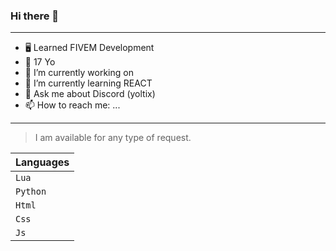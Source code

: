 ### Hi there 👋
---

- 🖥 Learned FIVEM Development  
- 🎈 17 Yo
- 🔭 I’m currently working on 
- 🌱 I’m currently learning REACT
- 💬 Ask me about Discord (yoltix)
- 📫 How to reach me: ...
---

> I am available for any type of request.

| Languages |
|-----------|
| `Lua` |
| `Python`|
| `Html`      |
| `Css`       |
| `Js`        |


<!--
**Yoltix02/Yoltix02** is a ✨ _special_ ✨ repository because its `README.md` (this file) appears on your GitHub profile.

Here are some ideas to get you started:

- 🔭 I’m currently working on ...
- 🌱 I’m currently learning ...
- 👯 I’m looking to collaborate on ...
- 🤔 I’m looking for help with ...
- 💬 Ask me about ...
- 📫 How to reach me: ...
- 😄 Pronouns: ...
- ⚡ Fun fact: ...
-->

